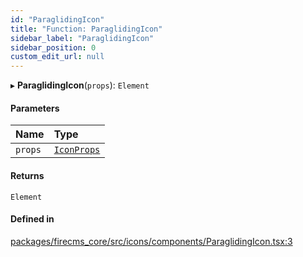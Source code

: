 ```yaml
---
id: "ParaglidingIcon"
title: "Function: ParaglidingIcon"
sidebar_label: "ParaglidingIcon"
sidebar_position: 0
custom_edit_url: null
---
```


▸ **ParaglidingIcon**(`props`): `Element`

#### Parameters

| Name | Type |
| :------ | :------ |
| `props` | [`IconProps`](../types/IconProps.md) |

#### Returns

`Element`

#### Defined in

[packages/firecms_core/src/icons/components/ParaglidingIcon.tsx:3](https://github.com/FireCMSco/firecms/blob/d45f3739/packages/firecms_core/src/icons/components/ParaglidingIcon.tsx#L3)
